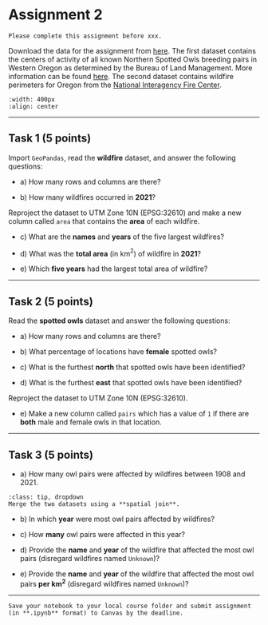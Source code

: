 # Assignment 2

```{admonition} Deadline
Please complete this assignment before xxx.

```

Download the data for the assignment from [here](https://www.dropbox.com/sh/63dhmgtcoss1s0k/AAAsYpRdCV3xcr0jbNq9qFGZa?dl=0). The first dataset contains the centers of activity of all known Northern Spotted Owls breeding pairs in Western Oregon as determined by the Bureau of Land Management. More information can be found [here](https://databasin.org/datasets/18c5edbd64c7497aa17a369fbab6f4ac/). The second dataset contains wildfire perimeters for Oregon from the [National Interagency Fire Center](https://data-nifc.opendata.arcgis.com/search?tags=Category%2Chistoric_wildlandfire_opendata).

```{image} images/spotted_owl.jpg
:width: 400px
:align: center
```

*****************************

## Task 1 (5 points)

Import `GeoPandas`, read the **wildfire** dataset, and answer the following questions:

* a) How many rows and columns are there?

* b) How many wildfires occurred in **2021**?

Reproject the dataset to UTM Zone 10N (EPSG:32610) and make a new column called `area` that contains the **area** of each wildfire.

* c) What are the **names** and **years** of the five largest wildfires? 

* d) What was the **total area** (in km$^2$) of wildfire in **2021**?

* e) Which **five years** had the largest total area of wildfire?

*****************************

## Task 2 (5 points)

Read the **spotted owls** dataset and answer the following questions:

* a) How many rows and columns are there?

* b) What percentage of locations have **female** spotted owls?

* c) What is the furthest **north** that spotted owls have been identified?

* d) What is the furthest **east** that spotted owls have been identified?

Reproject the dataset to UTM Zone 10N (EPSG:32610).

* e) Make a new column called `pairs` which has a value of `1` if there are **both** male and female owls in that location. 

*****************************

## Task 3 (5 points)

* a) How many owl pairs were affected by wildfires between 1908 and 2021.

```{admonition} Click to reveal hint
:class: tip, dropdown
Merge the two datasets using a **spatial join**.
```

* b) In which **year** were most owl pairs affected by wildfires?

* c) How **many** owl pairs were affected in this year?

* d) Provide the **name** and **year** of the wildfire that affected the most owl pairs (disregard wildfires named `Unknown`)?

* e) Provide the **name** and **year** of the wildfire that affected the most owl pairs **per km$^2$** (disregard wildfires named `Unknown`)?

*****************************


```{important}
Save your notebook to your local course folder and submit assignment (in **.ipynb** format) to Canvas by the deadline.
```
















